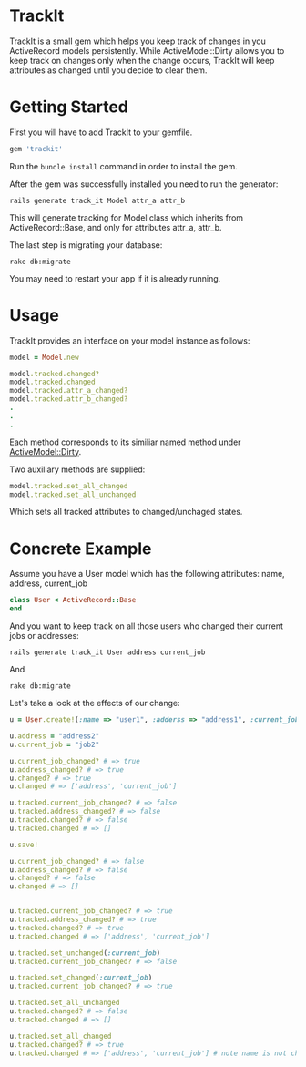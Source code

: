 TrackIt
=======

TrackIt is a small gem which helps you keep track of changes in you ActiveRecord models persistently.
While ActiveModel::Dirty allows you to keep track on changes only when the change occurs, TrackIt will keep attributes as changed until you decide to clear them.

Getting Started
===============

First you will have to add TrackIt to your gemfile.

```ruby
gem 'trackit'
```

Run the `bundle install` command in order to install the gem.

After the gem was successfully installed you need to run the generator:

```console
rails generate track_it Model attr_a attr_b
```

This will generate tracking for Model class which inherits from ActiveRecord::Base, and only for attributes attr_a, attr_b.

The last step is migrating your database:

```console
rake db:migrate
```

You may need to restart your app if it is already running.

Usage
=====

TrackIt provides an interface on your model instance as follows:

```ruby
model = Model.new

model.tracked.changed?
model.tracked.changed
model.tracked.attr_a_changed?
model.tracked.attr_b_changed?
.
.
.
```

Each method corresponds to its similiar named method under [ActiveModel::Dirty](http://api.rubyonrails.org/classes/ActiveModel/Dirty.html).

Two auxiliary methods are supplied:

```ruby
model.tracked.set_all_changed
model.tracked.set_all_unchanged
```

Which sets all tracked attributes to changed/unchaged states.

Concrete Example
================
Assume you have a User model which has the following attributes: name, address, current_job

```ruby
class User < ActiveRecord::Base
end
```

And you want to keep track on all those users who changed their current jobs or addresses:

```console
rails generate track_it User address current_job
```

And

```console
rake db:migrate
```

Let's take a look at the effects of our change:

```ruby
u = User.create!(:name => "user1", :adderss => "address1", :current_job => "job1")

u.address = "address2"
u.current_job = "job2"

u.current_job_changed? # => true
u.address_changed? # => true
u.changed? # => true
u.changed # => ['address', 'current_job']

u.tracked.current_job_changed? # => false
u.tracked.address_changed? # => false
u.tracked.changed? # => false
u.tracked.changed # => []

u.save!

u.current_job_changed? # => false
u.address_changed? # => false
u.changed? # => false
u.changed # => []


u.tracked.current_job_changed? # => true
u.tracked.address_changed? # => true
u.tracked.changed? # => true
u.tracked.changed # => ['address', 'current_job']

u.tracked.set_unchanged(:current_job)
u.tracked.current_job_changed? # => false

u.tracked.set_changed(:current_job)
u.tracked.current_job_changed? # => true

u.tracked.set_all_unchanged
u.tracked.changed? # => false
u.tracked.changed # => []

u.tracked.set_all_changed
u.tracked.changed? # => true
u.tracked.changed # => ['address', 'current_job'] # note name is not changed - only tracked attributes get changed.

```
